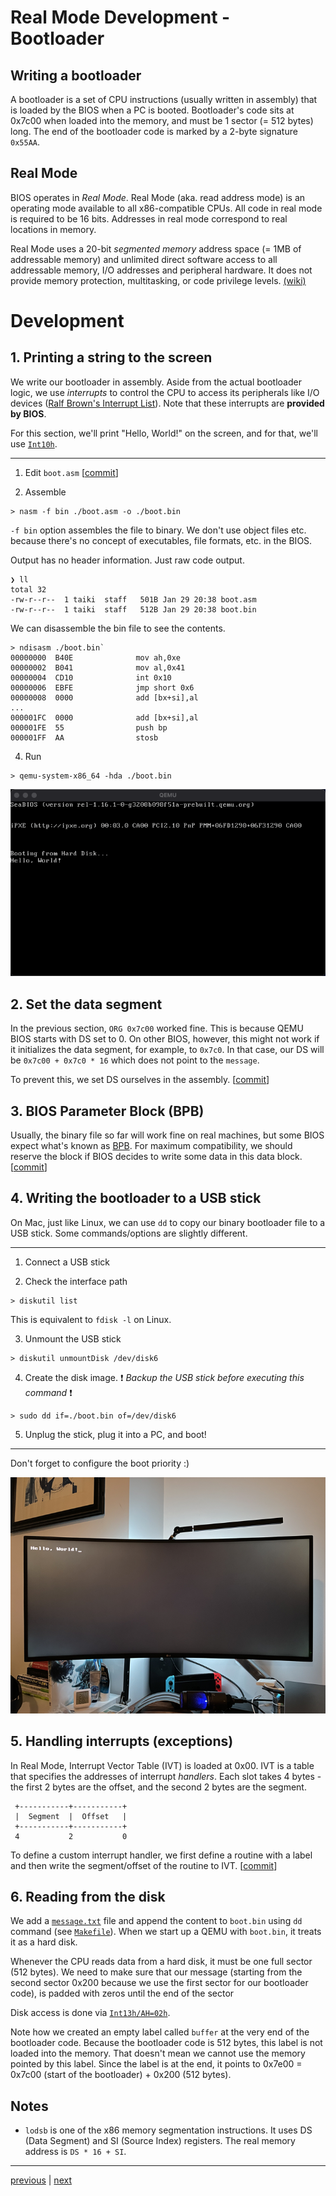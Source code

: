 # Real Mode Development - Bootloader

## Writing a bootloader

A bootloader is a set of CPU instructions (usually written in assembly) that is loaded by the BIOS when a PC is booted. Bootloader's code sits at 0x7c00 when loaded into the memory, and must be 1 sector (= 512 bytes) long. The end of the bootloader code is marked by a 2-byte signature `0x55AA`.

## Real Mode

BIOS operates in _Real Mode_. Real Mode (aka. read address mode) is an operating mode available to all x86-compatible CPUs. All code in real mode is required to be 16 bits. Addresses in real mode correspond to real locations in memory.

Real Mode uses a 20-bit _segmented memory_ address space (= 1MB of addressable memory) and unlimited direct software access to all addressable memory, I/O addresses and peripheral hardware. It does not provide memory protection, multitasking, or code privilege levels. [(wiki)](https://en.wikipedia.org/wiki/Real_mode)

# Development

## 1. Printing a string to the screen

We write our bootloader in assembly. Aside from the actual bootloader logic, we use _interrupts_ to control the CPU to access its peripherals like I/O devices ([Ralf Brown's Interrupt List](https://www.ctyme.com/rbrown.htm)). Note that these interrupts are **provided by BIOS**.

For this section, we'll print "Hello, World!" on the screen, and for that, we'll use [`Int10h`](http://www.ctyme.com/intr/int-10.htm).

---

1. Edit `boot.asm` [[commit](https://github.com/taikiy/kernel/commit/fa5ced2e4e5b3dab0105ed001ef021cc7759e329#diff-ef96aa02ede6928fc12bc906ab8b222af1250dde26bb066466d339e48ab4e658)]

2. Assemble

```shell
> nasm -f bin ./boot.asm -o ./boot.bin
```

`-f bin` option assembles the file to binary. We don't use object files etc. because there's no concept of executables, file formats, etc. in the BIOS.

Output has no header information. Just raw code output.

```shell
❯ ll
total 32
-rw-r--r--  1 taiki  staff   501B Jan 29 20:38 boot.asm
-rw-r--r--  1 taiki  staff   512B Jan 29 20:38 boot.bin
```

We can disassemble the bin file to see the contents.

```shell
> ndisasm ./boot.bin`
00000000  B40E              mov ah,0xe
00000002  B041              mov al,0x41
00000004  CD10              int 0x10
00000006  EBFE              jmp short 0x6
00000008  0000              add [bx+si],al
...
000001FC  0000              add [bx+si],al
000001FE  55                push bp
000001FF  AA                stosb
```

4. Run

```shell
> qemu-system-x86_64 -hda ./boot.bin
```

![Print "Hello, World!"](./img/real_mode/hello_world.png)

## 2. Set the data segment

In the previous section, `ORG 0x7c00` worked fine. This is because QEMU BIOS starts with DS set to 0. On other BIOS, however, this might not work if it initializes the data segment, for example, to `0x7c0`. In that case, our DS will be `0x7c00 + 0x7c0 * 16` which does not point to the `message`.

To prevent this, we set DS ourselves in the assembly. [[commit](https://github.com/taikiy/kernel/commit/6b08bf6ba316d4bcc16c7f214151aca9cfdcfab7#diff-ef96aa02ede6928fc12bc906ab8b222af1250dde26bb066466d339e48ab4e658)]

## 3. BIOS Parameter Block (BPB)

Usually, the binary file so far will work fine on real machines, but some BIOS expect what's known as [BPB](https://wiki.osdev.org/FAT#BPB_.28BIOS_Parameter_Block.29). For maximum compatibility, we should reserve the block if BIOS decides to write some data in this data block. [[commit](https://github.com/taikiy/kernel/commit/ec33f9a20982be55a0caf5eb59890048b4cfd064#diff-ef96aa02ede6928fc12bc906ab8b222af1250dde26bb066466d339e48ab4e658)]

## 4. Writing the bootloader to a USB stick

On Mac, just like Linux, we can use `dd` to copy our binary bootloader file to a USB stick. Some commands/options are slightly different.

---

1. Connect a USB stick

2. Check the interface path

```shell
> diskutil list
```

This is equivalent to `fdisk -l` on Linux.

3. Unmount the USB stick

```shell
> diskutil unmountDisk /dev/disk6
```

4. Create the disk image. ❗ _Backup the USB stick before executing this command_ ❗

```shell
> sudo dd if=./boot.bin of=/dev/disk6
```

5. Unplug the stick, plug it into a PC, and boot!

---

Don't forget to configure the boot priority :)

![Real PC "Hello, World!"](./img/real_mode/real_machine_hello_world.png)

## 5. Handling interrupts (exceptions)

In Real Mode, Interrupt Vector Table (IVT) is loaded at 0x00. IVT is a table that specifies the addresses of interrupt _handlers_. Each slot takes 4 bytes - the first 2 bytes are the offset, and the second 2 bytes are the segment.

```
 +-----------+-----------+
 |  Segment  |  Offset   |
 +-----------+-----------+
 4           2           0
```

To define a custom interrupt handler, we first define a routine with a label and then write the segment/offset of the routine to IVT. [[commit](https://github.com/taikiy/kernel/commit/8a5fb00bc8bdaf47af6cb9de8ac107e8a6655db6#diff-ef96aa02ede6928fc12bc906ab8b222af1250dde26bb066466d339e48ab4e658)]

## 6. Reading from the disk

We add a [`message.txt`](../message.txt) file and append the content to `boot.bin` using `dd` command (see [`Makefile`](../Makefile)). When we start up a QEMU with `boot.bin`, it treats it as a hard disk.

Whenever the CPU reads data from a hard disk, it must be one full sector (512 bytes). We need to make sure that our message (starting from the second sector 0x200 because we use the first sector for our bootloader code), is padded with zeros until the end of the sector

Disk access is done via [`Int13h/AH=02h`](http://www.ctyme.com/intr/rb-0607.htm).

Note how we created an empty label called `buffer` at the very end of the bootloader code. Because the bootloader code is 512 bytes, this label is not loaded into the memory. That doesn't mean we cannot use the memory pointed by this label. Since the label is at the end, it points to 0x7e00 = 0x7c00 (start of the bootloader) + 0x200 (512 bytes).

## Notes

- `lodsb` is one of the x86 memory segmentation instructions. It uses DS (Data Segment) and SI (Source Index) registers. The real memory address is `DS * 16 + SI`.

---

[previous](../README.md) | [next](./2_protected_mode.md)

